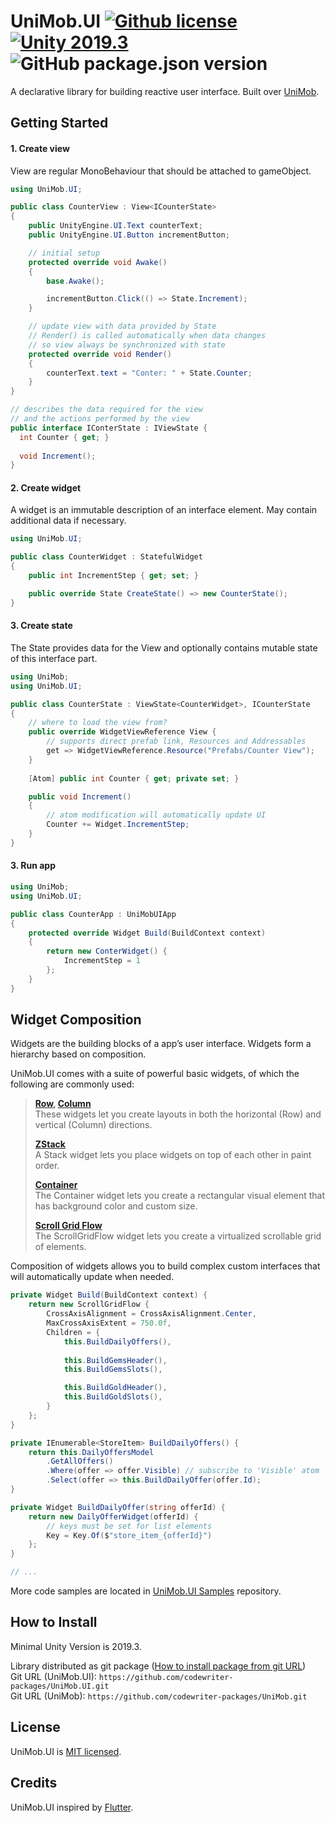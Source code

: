 # UniMob.UI [![Github license](https://img.shields.io/github/license/codewriter-packages/UniMob.UI.svg?style=flat-square)](#) [![Unity 2019.3](https://img.shields.io/badge/Unity-2019.3+-2296F3.svg?style=flat-square)](#) ![GitHub package.json version](https://img.shields.io/github/package-json/v/codewriter-packages/UniMob.UI?style=flat-square)

A declarative library for building reactive user interface. Built over [UniMob](https://github.com/codewriter-packages/UniMob).

## Getting Started

#### 1. Create view

View are regular MonoBehaviour that should be attached to gameObject.

```csharp
using UniMob.UI;

public class CounterView : View<ICounterState>
{
    public UnityEngine.UI.Text counterText;
    public UnityEngine.UI.Button incrementButton;

    // initial setup
    protected override void Awake()
    {
        base.Awake();

        incrementButton.Click(() => State.Increment);
    }

    // update view with data provided by State
    // Render() is called automatically when data changes
    // so view always be synchronized with state
    protected override void Render()
    {
        counterText.text = "Conter: " + State.Counter;
    }
}

// describes the data required for the view 
// and the actions performed by the view 
public interface IConterState : IViewState {
  int Counter { get; }
  
  void Increment();
}
```

#### 2. Create widget

A widget is an immutable description of an interface element. May contain additional data if necessary.

```csharp
using UniMob.UI;

public class CounterWidget : StatefulWidget
{
    public int IncrementStep { get; set; }

    public override State CreateState() => new CounterState();
}
```

#### 3. Create state

The State provides data for the View and optionally contains mutable state of this interface part.

```csharp
using UniMob;
using UniMob.UI;

public class CounterState : ViewState<CounterWidget>, ICounterState
{
    // where to load the view from? 
    public override WidgetViewReference View {
        // supports direct prefab link, Resources and Addressables
        get => WidgetViewReference.Resource("Prefabs/Counter View");
    }
    
    [Atom] public int Counter { get; private set; }

    public void Increment()
    {
        // atom modification will automatically update UI
        Counter += Widget.IncrementStep;
    }
}
```

#### 3. Run app

```csharp
using UniMob;
using UniMob.UI;

public class CounterApp : UniMobUIApp
{
    protected override Widget Build(BuildContext context)
    {
        return new ConterWidget() {
            IncrementStep = 1
        };
    }
}
```

## Widget Composition

Widgets are the building blocks of a app’s user interface.
Widgets form a hierarchy based on composition.

UniMob.UI comes with a suite of powerful basic widgets, of which the following are commonly used:

> **[Row](./Runtime/Widgets/Row.cs), [Column](./Runtime/Widgets/Column.cs)**<br/>
> These widgets let you create layouts in both the horizontal (Row) and vertical (Column) directions. 
>
>**[ZStack](./Runtime/Widgets/ZStack.cs)**<br/>
>A Stack widget lets you place widgets on top of each other in paint order.
>
>**[Container](./Runtime/Widgets/Container.cs)**<br/>
>The Container widget lets you create a rectangular visual element that has background color and custom size.
>
>**[Scroll Grid Flow](./Runtime/Widgets/ScrollGridFlow.cs)**<br/>
>The ScrollGridFlow widget lets you create a virtualized scrollable grid of elements.

Composition of widgets allows you to build complex custom interfaces that will automatically update when needed.

```csharp
private Widget Build(BuildContext context) {
    return new ScrollGridFlow {
        CrossAxisAlignment = CrossAxisAlignment.Center,
        MaxCrossAxisExtent = 750.0f,
        Children = {
            this.BuildDailyOffers(),
            
            this.BuildGemsHeader(),
            this.BuildGemsSlots(),

            this.BuildGoldHeader(),
            this.BuildGoldSlots(),
        }
    };
}

private IEnumerable<StoreItem> BuildDailyOffers() {
    return this.DailyOffersModel
        .GetAllOffers()
        .Where(offer => offer.Visible) // subscribe to 'Visible' atom
        .Select(offer => this.BuildDailyOffer(offer.Id);
}

private Widget BuildDailyOffer(string offerId) {
    return new DailyOfferWidget(offerId) {
        // keys must be set for list elements
        Key = Key.Of($"store_item_{offerId}")
    };
}

// ...
```

More code samples are located in  [UniMob.UI Samples](https://github.com/codewriter-packages/UniMob.UI-Samples) repository.

## How to Install
Minimal Unity Version is 2019.3.

Library distributed as git package ([How to install package from git URL](https://docs.unity3d.com/Manual/upm-ui-giturl.html))
<br>Git URL (UniMob.UI): `https://github.com/codewriter-packages/UniMob.UI.git`
<br>Git URL (UniMob): `https://github.com/codewriter-packages/UniMob.git`

## License

UniMob.UI is [MIT licensed](./LICENSE.md).

## Credits

UniMob.UI inspired by [Flutter](https://github.com/flutter/flutter).
